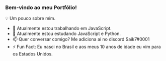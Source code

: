### Bem-vindo ao meu Portfólio!

💡 Um pouco sobre mim.

- 🔭 Atualmente estou trabalhando em JavaScript.
- 🌱 Atualmente estou estudando JavaScript e Python.
- 📫 Quer conversar comigo? Me adiciona aí no discord Saik7#0001
- ⚡ Fun Fact: Eu nasci no Brasil e aos meus 10 anos de idade eu vim para os Estados Unidos.
